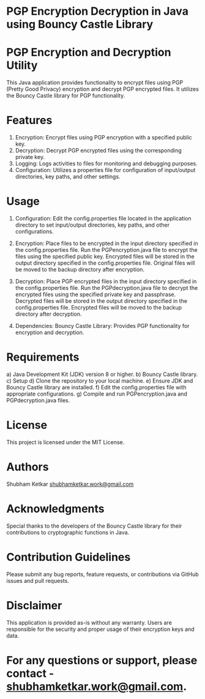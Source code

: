 # PGP Encryption Decryption in Java using Bouncy Castle Library

# PGP Encryption and Decryption Utility
This Java application provides functionality to encrypt files using PGP (Pretty Good Privacy) encryption and decrypt PGP encrypted files. It utilizes the Bouncy Castle library for PGP functionality.

# Features
1) Encryption: Encrypt files using PGP encryption with a specified public key.
2) Decryption: Decrypt PGP encrypted files using the corresponding private key.
3) Logging: Logs activities to files for monitoring and debugging purposes.
4) Configuration: Utilizes a properties file for configuration of input/output directories, key paths, and other settings.

# Usage
1) Configuration: Edit the config.properties file located in the application directory to set input/output directories, key paths, and other configurations.

2) Encryption: Place files to be encrypted in the input directory specified in the config.properties file. Run the PGPencryption.java file to encrypt the files using the specified public key. Encrypted files will be stored in the output directory specified in the config.properties file. Original files will be moved to the backup directory after encryption.

3) Decryption: Place PGP encrypted files in the input directory specified in the config.properties file. Run the PGPdecryption.java file to decrypt the encrypted files using the specified private key and passphrase. Decrypted files will be stored in the output directory specified in the config.properties file. Encrypted files will be moved to the backup directory after decryption.

4) Dependencies:
Bouncy Castle Library: Provides PGP functionality for encryption and decryption.

# Requirements
a) Java Development Kit (JDK) version 8 or higher.
b) Bouncy Castle library.
c) Setup
d) Clone the repository to your local machine.
e) Ensure JDK and Bouncy Castle library are installed.
f) Edit the config.properties file with appropriate configurations.
g) Compile and run PGPencryption.java and PGPdecryption.java files.

# License
This project is licensed under the MIT License.

# Authors
Shubham Ketkar
shubhamketkar.work@gmail.com

# Acknowledgments
Special thanks to the developers of the Bouncy Castle library for their contributions to cryptographic functions in Java.

# Contribution Guidelines
Please submit any bug reports, feature requests, or contributions via GitHub issues and pull requests.

# Disclaimer
This application is provided as-is without any warranty. Users are responsible for the security and proper usage of their encryption keys and data.

# For any questions or support, please contact - shubhamketkar.work@gmail.com.
